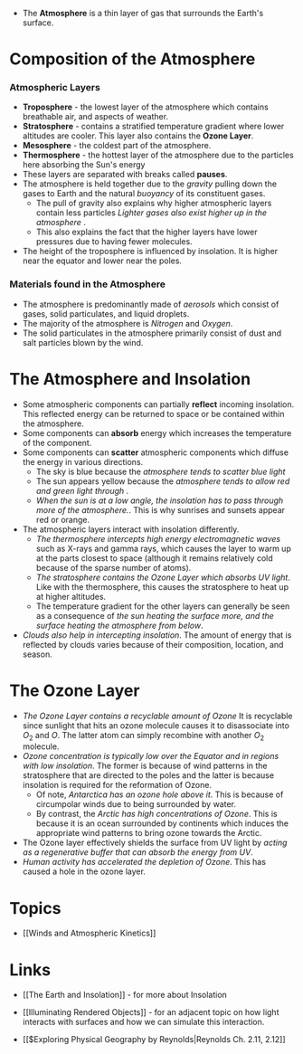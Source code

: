 * The **Atmosphere** is a thin layer of gas that surrounds the Earth's surface.
# Composition of the Atmosphere
### Atmospheric Layers
* **Troposphere** - the lowest layer of the atmosphere which contains breathable air, and aspects of weather. 
* **Stratosphere** - contains a stratified temperature gradient where lower altitudes are cooler. This layer also contains the **Ozone Layer**.
* **Mesosphere**  - the coldest part of the atmosphere. 
* **Thermosphere** - the hottest layer of the atmosphere due to the particles here absorbing the Sun's energy
* These layers are separated with breaks called **pauses**.
* The atmosphere is held together due to the *gravity* pulling down the gases to Earth and the natural *buoyancy* of its constituent gases. 
	* The pull of gravity also explains why higher atmospheric layers contain less particles  *Lighter gases also exist higher up in the atmosphere* .
	* This also explains the fact that the higher layers have lower pressures due to having fewer molecules.
* The height of the troposphere is influenced by insolation. It is higher near the equator and lower near the poles.
### Materials found in the Atmosphere
* The atmosphere is predominantly made of *aerosols* which consist of gases, solid particulates, and liquid droplets.
* The majority of the atmosphere is *Nitrogen* and *Oxygen*.
* The solid particulates in the atmosphere primarily consist of dust and salt particles blown by the wind. 
# The Atmosphere and Insolation
* Some atmospheric components can partially **reflect** incoming insolation. This reflected energy can be returned to space or be contained within the atmosphere.
* Some components can **absorb** energy which increases the temperature of the component. 
* Some components can **scatter** atmospheric components which diffuse the energy in various directions. 
	* The sky is blue because the *atmosphere tends to scatter blue light*
	* The sun appears yellow because the *atmosphere tends to allow red and green light through* .
	* *When the sun is at a low angle, the insolation has to pass through more of the atmosphere.*. This is why sunrises and sunsets appear red or orange. 
* The atmospheric layers interact with insolation differently.
	* *The thermosphere intercepts high energy electromagnetic waves* such as X-rays and gamma rays, which causes the layer to warm up at the parts closest to space (although it remains relatively cold because of the sparse number of atoms).
	* *The stratosphere contains the Ozone Layer which absorbs UV light*. Like with the thermosphere, this causes the stratosphere to heat up at higher altitudes.
	* The temperature gradient for the other layers can generally be seen as a consequence of *the sun heating the surface more, and the surface heating the atmosphere from below*.
* *Clouds also help in intercepting insolation*. The amount of energy that is reflected by clouds varies because of their composition, location, and season.
# The Ozone Layer
* *The Ozone Layer contains a recyclable amount of Ozone* It is recyclable since sunlight that hits an ozone molecule causes it to disassociate into $O_2$ and $O$. The latter atom can simply recombine with another $O_2$ molecule. 
* *Ozone concentration is typically low over the Equator and in regions with low insolation*. The former is because of wind patterns in the stratosphere that are directed to the poles and the latter is because insolation is required for the reformation of Ozone.
	* Of note, *Antarctica has an ozone hole above it*. This is because of circumpolar winds due to being surrounded by water.
	* By contrast, the *Arctic has high concentrations of Ozone*. This is because it is an ocean surrounded by continents which induces the appropriate wind patterns to bring ozone towards the Arctic.
* The Ozone layer effectively shields the surface from UV light by *acting as a regenerative buffer that can absorb the energy from UV*. 
* *Human activity has accelerated the depletion of Ozone*. This has caused a hole in the ozone layer.
# Topics
* [[Winds and Atmospheric Kinetics]]

# Links
* [[The Earth and Insolation]] - for more about Insolation
* [[Illuminating Rendered Objects]] - for an adjacent topic on how light interacts with surfaces and how we can simulate this interaction.

* [[$Exploring Physical Geography by Reynolds|Reynolds Ch. 2.11, 2.12]]
